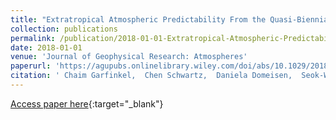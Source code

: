 ```yaml
---
title: "Extratropical Atmospheric Predictability From the Quasi-Biennial Oscillation in Subseasonal Forecast Models"
collection: publications
permalink: /publication/2018-01-01-Extratropical-Atmospheric-Predictability-From-the-Quasi-Biennial-Oscillation-in-Subseasonal-Forecast-Models
date: 2018-01-01
venue: 'Journal of Geophysical Research: Atmospheres'
paperurl: 'https://agupubs.onlinelibrary.wiley.com/doi/abs/10.1029/2018JD028724'
citation: ' Chaim Garfinkel,  Chen Schwartz,  Daniela Domeisen,  Seok-Woo Son,  Amy Butler,  Ian White, &quot;Extratropical Atmospheric Predictability From the Quasi-Biennial Oscillation in Subseasonal Forecast Models.&quot; Journal of Geophysical Research: Atmospheres, 2018.'
---
```

[Access paper here](https://agupubs.onlinelibrary.wiley.com/doi/abs/10.1029/2018JD028724){:target="_blank"}
